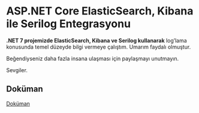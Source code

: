 
# ASP.NET Core ElasticSearch, Kibana ile Serilog Entegrasyonu

**.NET 7 projemizde ElasticSearch, Kibana ve Serilog kullanarak** log’lama konusunda temel düzeyde bilgi vermeye çalıştım. Umarım faydalı olmuştur. 

Beğendiyseniz daha fazla insana ulaşması için paylaşmayı unutmayın.

Sevgiler.


## Doküman

[Doküman](https://saitcantakilan.medium.com/asp-net-core-elasticsearch-kibana-ile-serilog-entegrasyonu-f44e45cb12b9)

  
